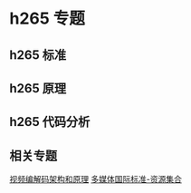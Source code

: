 # h265 专题

## h265 标准

## h265 原理

## h265 代码分析

## 相关专题

[视频编解码架构和原理](codec-arch/README.md)
[多媒体国际标准-资源集合](./media-standard.md)